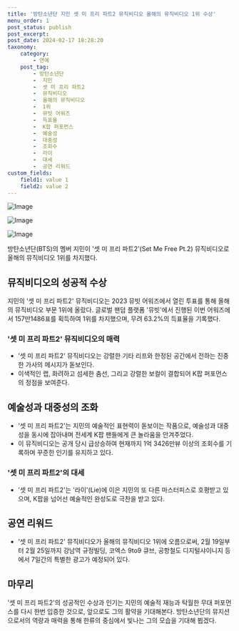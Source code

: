 ```yaml
---
title: '방탄소년단 지민 셋 미 프리 파트2 뮤직비디오 올해의 뮤직비디오 1위 수상'
menu_order: 1
post_status: publish
post_excerpt: 
post_date: 2024-02-17 18:28:20
taxonomy:
    category:
        - 연예
    post_tag:
        - 방탄소년단
        -  지민
        -  셋 미 프리 파트2
        -  뮤직비디오
        -  올해의 뮤직비디오
        -  1위
        -  뮤빗 어워즈
        -  득표율
        -  K팝 퍼포먼스
        -  예술성
        -  대중성
        -  조회수
        -  라이
        -  대세
        -  공연 리워드
custom_fields:
    field1: value 1
    field2: value 2
---
```


![Image](https://ssl.pstatic.net/mimgnews/image/108/2024/02/12/0003214309_001_20240212080701187.jpg?type=w540)

![Image](https://mimgnews.pstatic.net/image/108/2024/02/12/0003214309_002_20240212080701297.jpg?type=w540)

![Image](https://ssl.pstatic.net/mimgnews/image/108/2024/02/12/0003214309_003_20240212080701466.jpg?type=w540)

방탄소년단(BTS)의 멤버 지민이 '셋 미 프리 파트2'(Set Me Free Pt.2) 뮤직비디오로 올해의 뮤직비디오 1위를 차지했다. 
## 뮤직비디오의 성공적 수상
지민의 '셋 미 프리 파트2' 뮤직비디오는 2023 뮤빗 어워즈에서 열린 투표를 통해 올해의 뮤직비디오 부문 1위에 올랐다. 글로벌 팬덤 플랫폼 '뮤빗'에서 진행된 이번 어워즈에서 157만1486표를 획득하여 1위를 차지했으며, 무려 63.2%의 득표율을 기록했다. 
### '셋 미 프리 파트2' 뮤직비디오의 매력
- '셋 미 프리 파트2' 뮤직비디오는 강렬한 기타 리프와 한정된 공간에서 전하는 진중한 가사의 메시지가 돋보인다.
- 이색적인 랩, 화려하고 섬세한 춤선, 그리고 강렬한 보컬이 결합되어 K팝 퍼포먼스의 정점을 보여준다.
  
## 예술성과 대중성의 조화
- '셋 미 프리 파트2'는 지민의 예술적인 표현력이 돋보이는 작품으로, 예술성과 대중성을 동시에 잡아내며 전세계 K팝 팬들에게 큰 놀라움을 안겨주었다.
- 이 뮤직비디오는 공개 당시 급상승하여 현재까지 1억 3426만뷰 이상의 조회수를 기록하며 꾸준한 인기를 유지하고 있다.
### '셋 미 프리 파트2'의 대세
- '셋 미 프리 파트2'는 '라이'(Lie)에 이은 지민의 또 다른 마스터피스로 호평받고 있으며, K팝을 넘어선 예술적인 완성도로 극찬을 받고 있다.
## 공연 리워드
- '셋 미 프리 파트2' 뮤직비디오가 올해의 뮤직비디오 1위에 오름으로써, 2월 19일부터 2월 25일까지 강남역 규정빌딩, 코엑스 9to9 큐브, 공항철도 디지털샤이니지 등에서 7일간의 특별한 광고가 예정되어 있다.
## 마무리
'셋 미 프리 파트2'의 성공적인 수상과 인기는 지민의 예술적 재능과 탁월한 무대 퍼포먼스를 다시 한번 입증한 것으로, 앞으로도 그의 활약을 기대해본다. 방탄소년단의 뮤지션으로서의 역량과 매력을 통해 한류의 중심에서 빛나는 그의 모습을 기대해 뵙겠다.
